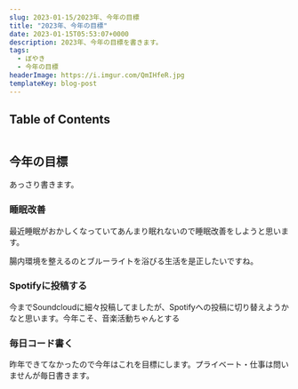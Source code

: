 ```yaml
---
slug: 2023-01-15/2023年、今年の目標
title: "2023年、今年の目標"
date: 2023-01-15T05:53:07+0000
description: 2023年、今年の目標を書きます。
tags:
  - ぼやき
  - 今年の目標
headerImage: https://i.imgur.com/QmIHfeR.jpg
templateKey: blog-post
---
```


## Table of Contents

```toc

```

## 今年の目標

あっさり書きます。

### 睡眠改善

最近睡眠がおかしくなっていてあんまり眠れないので睡眠改善をしようと思います。

腸内環境を整えるのとブルーライトを浴びる生活を是正したいですね。

### Spotifyに投稿する

今までSoundcloudに細々投稿してましたが、Spotifyへの投稿に切り替えようかなと思います。今年こそ、音楽活動ちゃんとする

### 毎日コード書く

昨年できてなかったので今年はこれを目標にします。プライベート・仕事は問いませんが毎日書きます。
